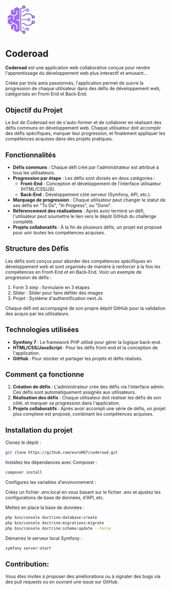 <img src="public/images/logo-coderoad.png" alt="Logo de Coderoad" width="100"/> 

# Coderoad



**Coderoad** est une application web collaborative conçue pour rendre l'apprentissage du développement web plus interactif et amusant...


Créée par trois amis passionnés, l'application permet de suivre la progression de chaque utilisateur dans des défis de développement web, catégorisés en Front-End et Back-End.

## Objectif du Projet

Le but de Coderoad est de s'auto-former et de collaborer en réalisant des défis communs en développement web. Chaque utilisateur doit accomplir des défis spécifiques, marquer leur progression, et finalement appliquer les compétences acquises dans des projets pratiques.

## Fonctionnalités

- **Défis communs** : Chaque défi créé par l'administrateur est attribué à tous les utilisateurs.
- **Progression par étape** : Les défis sont divisés en deux catégories :
  - **Front-End** : Conception et développement de l'interface utilisateur (HTML/CSS/JS).
  - **Back-End** : Développement côté serveur (Symfony, API, etc.).
- **Marquage de progression** : Chaque utilisateur peut changer le statut de ses défis en "To Do", "In Progress", ou "Done".
- **Référencement des réalisations** : Après avoir terminé un défi, l'utilisateur peut soumettre le lien vers le dépôt GitHub du challenge complété.
- **Projets collaboratifs** : À la fin de plusieurs défis, un projet est proposé pour unir toutes les compétences acquises.

## Structure des Défis

Les défis sont conçus pour aborder des compétences spécifiques en développement web et sont organisés de manière à renforcer à la fois les compétences en Front-End et en Back-End. Voici un exemple de progression de défis :

1. Form 3 step : formulaire en 3 étapes
3. Slider : Slider pour faire défiler des images
4. Projet : Système d'authentification next.Js

Chaque défi est accompagné de son propre dépôt GitHub pour la validation des acquis par les utilisateurs.

## Technologies utilisées

- **Symfony 7** : Le framework PHP utilisé pour gérer la logique back-end.
- **HTML/CSS/JavaScript** : Pour les défis front-end et la conception de l'application.
- **GitHub** : Pour stocker et partager les projets et défis réalisés.

## Comment ça fonctionne

1. **Création de défis** : L'administrateur crée des défis via l'interface admin. Ces défis sont automatiquement assignés aux utilisateurs.
2. **Réalisation des défis** : Chaque utilisateur doit réaliser les défis de son côté, et marquer sa progression dans l'application.
3. **Projets collaboratifs** : Après avoir accompli une série de défis, un projet plus complexe est proposé, combinant les compétences acquises.

## Installation du projet

Clonez le dépôt :

```bash
git clone https://github.com/euroR67/coderoad.git
```
Installez les dépendances avec Composer :
```bash
composer install
```
Configurez les variables d'environnement :

Créez un fichier .env.local en vous basant sur le fichier .env et ajustez les configurations de base de données, d'API, etc.

Mettez en place la base de données :
```bash
php bin/console doctrine:database:create
php bin/console doctrine:migrations:migrate
php bin/console doctrine:schema:update --force
```
Démarrez le serveur local Symfony :
```bash
symfony server:start
```
## Contribution:

Vous êtes invités à proposer des améliorations ou à signaler des bugs via des pull requests ou en ouvrant une issue sur GitHub.